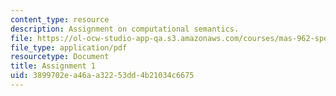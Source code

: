 ```yaml
---
content_type: resource
description: Assignment on computational semantics.
file: https://ol-ocw-studio-app-qa.s3.amazonaws.com/courses/mas-962-special-topics-in-media-technology-computational-semantics-fall-2002/3899702ea46aa32253dd4b21034c6675_a1.pdf
file_type: application/pdf
resourcetype: Document
title: Assignment 1
uid: 3899702e-a46a-a322-53dd-4b21034c6675
---
```

